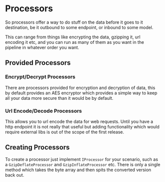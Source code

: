 # Processors

So processors offer a way to do stuff on the data before it goes to it destination, be it outbound to some endpoint, or inbound to some model.

This can range from things like encrypting the data, gzipping it, url encoding it etc, and you can run as many of them as you want in the pipeline in whatever order you want.

## Provided Processors

### Encrypt/Decrypt Processors

There are processors provided for encryption and decryption of data, this by default provides an AES encryptor which provides a simple way to keep all your data more secure than it would be by default.

### Url Encode/Decode Processors

This allows you to url encode the data for web requests. Until you have a http endpoint it is not really that useful but adding functionality which would require external libs is out of the scope of the first release.

## Creating Processors

To create a processor just implement `IProcessor` for your scenario, such as a `GzipDeflateProcessor` and `GzipInflateProcessor` etc. There is only a single method which takes the byte array and then spits the converted version back out.